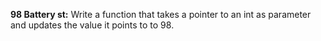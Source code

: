 **98 Battery st:** Write a function that takes a pointer to an int as parameter and updates the value it points to to 98.
